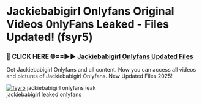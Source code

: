 # Jackiebabigirl Onlyfans Original Videos 0nlyFans Leaked - Files Updated! (fsyr5)

<h3>🔴 CLICK HERE 🌐==►► <a href="https://tinyurl.com/x26r9saj" rel="nofollow">Jackiebabigirl Onlyfans Updated Files</a></h3>

Get Jackiebabigirl Onlyfans and all content. Now you can access all videos and pictures of Jackiebabigirl Onlyfans. New Updated Files 2025!

[![fsyr5](https://i.imgur.com/LkgZPqh.gif)](https://tinyurl.com/x26r9saj)
jackiebabigirl onlyfans leak<br>
jackiebabigirl leaked onlyfans